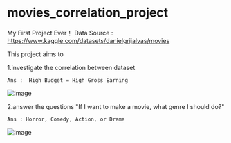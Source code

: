 # movies_correlation_project
My First Project Ever！
Data Source : https://www.kaggle.com/datasets/danielgrijalvas/movies

This project aims to 

1.investigate the correlation between dataset

    Ans :  High Budget = High Gross Earning
    
![image](https://user-images.githubusercontent.com/16235059/220951479-1cdd1484-9a45-4ee2-91cb-138b85ba93ee.png)

2.answer the questions "If I want to make a movie, what genre I should do?"

    Ans : Horror, Comedy, Action, or Drama
    
![image](https://user-images.githubusercontent.com/16235059/220951565-ea32b549-e20f-4b6e-9396-c5ee6022fc48.png)

